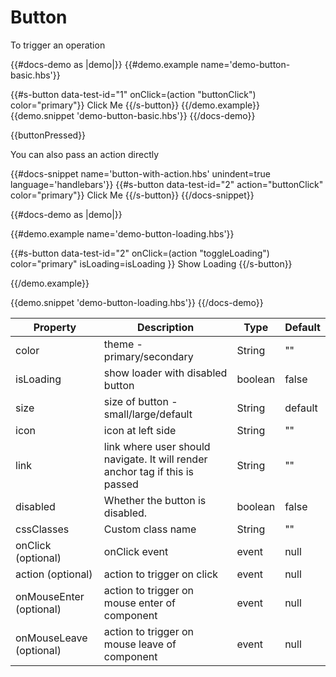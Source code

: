 # Button

<p>To trigger an operation</p>

{{#docs-demo as |demo|}}
{{#demo.example name='demo-button-basic.hbs'}}


{{#s-button
  data-test-id="1"
  onClick=(action "buttonClick")
  color="primary"}}
    Click Me
{{/s-button}}
{{/demo.example}}
{{demo.snippet 'demo-button-basic.hbs'}}
{{/docs-demo}}

<p class="pl15">{{buttonPressed}}</p>

<p>You can also pass an action directly</p>
{{#docs-snippet name='button-with-action.hbs' unindent=true language='handlebars'}}
  {{#s-button
    data-test-id="2"
    action="buttonClick"
    color="primary"}}
      Click Me
  {{/s-button}}
{{/docs-snippet}}

{{#docs-demo as |demo|}}

{{#demo.example name='demo-button-loading.hbs'}}

{{#s-button
  data-test-id="2"
  onClick=(action "toggleLoading")
  color="primary"
  isLoading=isLoading }}
    Show Loading
{{/s-button}}

{{/demo.example}}

{{demo.snippet 'demo-button-loading.hbs'}}
{{/docs-demo}}





| Property   | Description                                                                  | Type    | Default |
| ---------- | ---------------------------------------------------------------------------- | ------- | ------- |
| color      | theme - primary/secondary                                                    | String  | ""      |
| isLoading  | show loader with disabled button                                            | boolean  | false  |
| size  | size of button  - small/large/default                                             | String  | default |
| icon  | icon at left side                                                                 | String  | ""      |
| link       | link where user should navigate. It will render anchor tag if this is passed | String  | ""      |
| disabled   | Whether the button is disabled.                                               | boolean | false   |
| cssClasses  | Custom class name                                                            | String  | ""      |
| onClick (optional) | onClick event                                                                   | event   | null    |
| action (optional) | action to trigger on click                                                                   | event   | null    |
| onMouseEnter (optional) | action to trigger on mouse enter of component                                                                   | event   | null    |
| onMouseLeave (optional) | action to trigger on mouse leave of component                                                                   | event   | null    |

